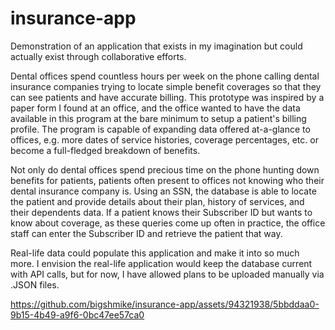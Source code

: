 # insurance-app
Demonstration of an application that exists in my imagination but could actually exist through collaborative efforts.

Dental offices spend countless hours per week on the phone calling dental insurance companies trying to locate simple benefit coverages so that they can see patients and have accurate billing. This prototype was inspired by a paper form I found at an office, and the office wanted to have the data available in this program at the bare minimum to setup a patient's billing profile. The program is capable of expanding data offered at-a-glance to offices, e.g. more dates of service histories, coverage percentages, etc. or become a full-fledged breakdown of benefits.

Not only do dental offices spend precious time on the phone hunting down benefits for patients, patients often present to offices not knowing who their dental insurance company is. Using an SSN, the database is able to locate the patient and provide details about their plan, history of services, and their dependents data. If a patient knows their Subscriber ID but wants to know about coverage, as these queries come up often in practice, the office staff can enter the Subscriber ID and retrieve the patient that way.

Real-life data could populate this application and make it into so much more. I envision the real-life application would keep the database current with API calls, but for now, I have allowed plans to be uploaded manually via .JSON files.

https://github.com/bigshmike/insurance-app/assets/94321938/5bbddaa0-9b15-4b49-a9f6-0bc47ee57ca0
